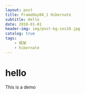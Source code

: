 ```yaml
---
layout: post
title: FrameDay04_1 Hibernate
subtitle: Hello
date: 2010-01-01
header-img: img/post-bg-ios10.jpg
catalog: true
tags:
	- 框架
	- hibernate
---
```


# hello



This is a demo
